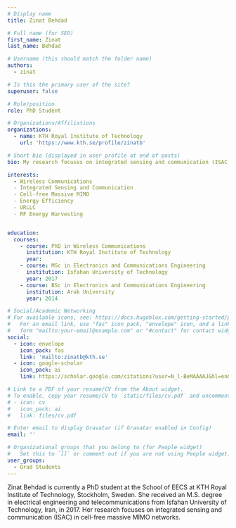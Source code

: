 ```yaml
---
# Display name
title: Zinat Behdad

# Full name (for SEO)
first_name: Zinat
last_name: Behdad

# Username (this should match the folder name)
authors:
  - zinat

# Is this the primary user of the site?
superuser: false

# Role/position
role: PhD Student

# Organizations/Affiliations
organizations:
  - name: KTH Royal Institute of Technology
    url: 'https://www.kth.se/profile/zinatb'

# Short bio (displayed in user profile at end of posts)
bio: My research focuses on integrated sensing and communication (ISAC) in cell-free massive MIMO networks.

interests:
  - Wireless Communications
  - Integrated Sensing and Communication
  - Cell-free Massive MIMO
  - Energy Efficiency 
  - URLLC
  - RF Energy Harvesting


education:
  courses:
    - course: PhD in Wireless Communications
      institution: KTH Royal Institute of Technology
      year: 
    - course: MSc in Electronics and Communications Engineering
      institution: Isfahan University of Technology
      year: 2017
    - course: BSc in Electronics and Communications Engineering
      institution: Arak University
      year: 2014

# Social/Academic Networking
# For available icons, see: https://docs.hugoblox.com/getting-started/page-builder/#icons
#   For an email link, use "fas" icon pack, "envelope" icon, and a link in the
#   form "mailto:your-email@example.com" or "#contact" for contact widget.
social:
  - icon: envelope
    icon_pack: fas
    link: 'mailto:zinatb@kth.se'
  - icon: google-scholar
    icon_pack: ai
    link: https://scholar.google.com/citations?user=N_l-BeMAAAAJ&hl=en&oi=sra

# Link to a PDF of your resume/CV from the About widget.
# To enable, copy your resume/CV to `static/files/cv.pdf` and uncomment the lines below.
# - icon: cv
#   icon_pack: ai
#   link: files/cv.pdf

# Enter email to display Gravatar (if Gravatar enabled in Config)
email: ''

# Organizational groups that you belong to (for People widget)
#   Set this to `[]` or comment out if you are not using People widget.
user_groups:
  - Grad Students
---
```


Zinat Behdad is currently a PhD student at the School of EECS at KTH Royal Institute of Technology, Stockholm, Sweden. She received an M.S. degree in electrical engineering and telecommunications from Isfahan University of Technology, Iran, in 2017. Her research focuses on integrated sensing and communication (ISAC) in cell-free massive MIMO networks.